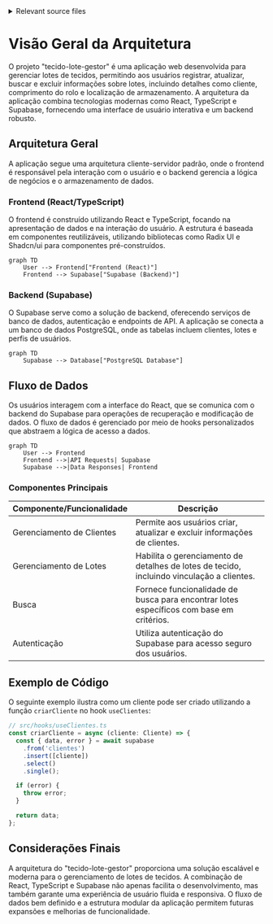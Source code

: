 <details>
<summary>Relevant source files</summary>

- [docsteste/overview.md](https://github.com/guilhermedreis/tecido-lote-gestor/blob/main/docsteste/overview.md)
</details>

# Visão Geral da Arquitetura

O projeto "tecido-lote-gestor" é uma aplicação web desenvolvida para gerenciar lotes de tecidos, permitindo aos usuários registrar, atualizar, buscar e excluir informações sobre lotes, incluindo detalhes como cliente, comprimento do rolo e localização de armazenamento. A arquitetura da aplicação combina tecnologias modernas como React, TypeScript e Supabase, fornecendo uma interface de usuário interativa e um backend robusto.

## Arquitetura Geral

A aplicação segue uma arquitetura cliente-servidor padrão, onde o frontend é responsável pela interação com o usuário e o backend gerencia a lógica de negócios e o armazenamento de dados.

### Frontend (React/TypeScript)

O frontend é construído utilizando React e TypeScript, focando na apresentação de dados e na interação do usuário. A estrutura é baseada em componentes reutilizáveis, utilizando bibliotecas como Radix UI e Shadcn/ui para componentes pré-construídos.

```mermaid
graph TD
    User --> Frontend["Frontend (React)"]
    Frontend --> Supabase["Supabase (Backend)"]
```

### Backend (Supabase)

O Supabase serve como a solução de backend, oferecendo serviços de banco de dados, autenticação e endpoints de API. A aplicação se conecta a um banco de dados PostgreSQL, onde as tabelas incluem clientes, lotes e perfis de usuários.

```mermaid
graph TD
    Supabase --> Database["PostgreSQL Database"]
```

## Fluxo de Dados

Os usuários interagem com a interface do React, que se comunica com o backend do Supabase para operações de recuperação e modificação de dados. O fluxo de dados é gerenciado por meio de hooks personalizados que abstraem a lógica de acesso a dados.

```mermaid
graph TD
    User --> Frontend
    Frontend -->|API Requests| Supabase
    Supabase -->|Data Responses| Frontend
```

### Componentes Principais

| Componente/Funcionalidade | Descrição |
|---------------------------|-----------|
| Gerenciamento de Clientes   | Permite aos usuários criar, atualizar e excluir informações de clientes. |
| Gerenciamento de Lotes      | Habilita o gerenciamento de detalhes de lotes de tecido, incluindo vinculação a clientes. |
| Busca                       | Fornece funcionalidade de busca para encontrar lotes específicos com base em critérios. |
| Autenticação                | Utiliza autenticação do Supabase para acesso seguro dos usuários. |

## Exemplo de Código

O seguinte exemplo ilustra como um cliente pode ser criado utilizando a função `criarCliente` no hook `useClientes`:

```typescript
// src/hooks/useClientes.ts
const criarCliente = async (cliente: Cliente) => {
  const { data, error } = await supabase
    .from('clientes')
    .insert([cliente])
    .select()
    .single();

  if (error) {
    throw error;
  }

  return data;
};
```

## Considerações Finais

A arquitetura do "tecido-lote-gestor" proporciona uma solução escalável e moderna para o gerenciamento de lotes de tecidos. A combinação de React, TypeScript e Supabase não apenas facilita o desenvolvimento, mas também garante uma experiência de usuário fluida e responsiva. O fluxo de dados bem definido e a estrutura modular da aplicação permitem futuras expansões e melhorias de funcionalidade.